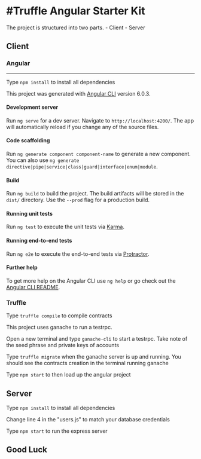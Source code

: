 #Truffle Angular Starter Kit
=================================

The project is structured into two parts.
    - Client
    - Server


## Client

### Angular
--------------
Type `npm install` to install all dependencies

This project was generated with [Angular CLI](https://github.com/angular/angular-cli) version 6.0.3.

#### Development server

Run `ng serve` for a dev server. Navigate to `http://localhost:4200/`. The app will automatically reload if you change any of the source files.

#### Code scaffolding

Run `ng generate component component-name` to generate a new component. You can also use `ng generate directive|pipe|service|class|guard|interface|enum|module`.

#### Build

Run `ng build` to build the project. The build artifacts will be stored in the `dist/` directory. Use the `--prod` flag for a production build.

#### Running unit tests

Run `ng test` to execute the unit tests via [Karma](https://karma-runner.github.io).

#### Running end-to-end tests

Run `ng e2e` to execute the end-to-end tests via [Protractor](http://www.protractortest.org/).

#### Further help

To get more help on the Angular CLI use `ng help` or go check out the [Angular CLI README](https://github.com/angular/angular-cli/blob/master/README.md).


### Truffle
Type `truffle compile` to compile contracts

This project uses ganache to run a testrpc.

Open a new terminal and type `ganache-cli` to start a testrpc. 
Take note of the seed phrase and private keys of accounts

Type `truffle migrate` when the ganache server is up and running. 
You should see the contracts creation in the terminal running ganache

Type `npm start` to then load up the angular project

## Server
Type `npm install` to install all dependencies

Change line 4 in the "users.js" to match your database credentials

Type `npm start` to run the express server

## Good Luck





